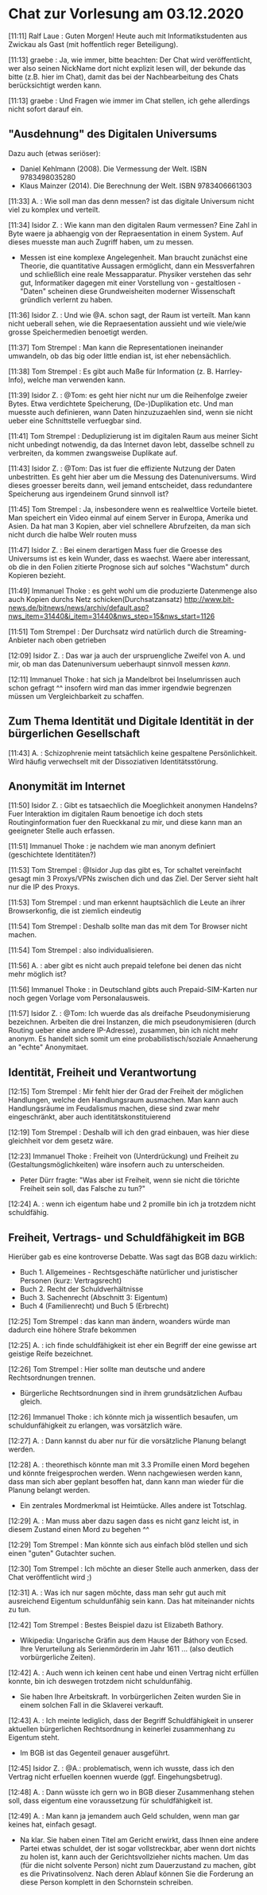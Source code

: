 # Chat zur Vorlesung am 03.12.2020

[11:11] Ralf Laue : Guten Morgen! Heute auch mit Informatikstudenten aus
Zwickau als Gast (mit hoffentlich reger Beteiligung).

[11:13] graebe : Ja, wie immer, bitte beachten: Der Chat wird veröffentlicht,
wer also seinen NickName dort nicht explizit lesen will, der bekunde das bitte
(z.B. hier im Chat), damit das bei der Nachbearbeitung des Chats
berücksichtigt werden kann.

[11:13] graebe : Und Fragen wie immer im Chat stellen, ich gehe allerdings
nicht sofort darauf ein.

## "Ausdehnung" des Digitalen Universums

Dazu auch (etwas seriöser):
* Daniel Kehlmann (2008). Die Vermessung der Welt. ISBN 9783498035280 
* Klaus Mainzer (2014). Die Berechnung der Welt. ISBN 9783406661303

[11:33] A. : Wie soll man das denn messen? ist das digitale Universum nicht
viel zu komplex und verteilt.

[11:34] Isidor Z. : Wie kann man den digitalen Raum vermessen? Eine Zahl in
Byte waere ja abhaengig von der Repraesentation in einem System. Auf dieses
muesste man auch Zugriff haben, um zu messen.
* Messen ist eine komplexe Angelegenheit. Man braucht zunächst eine Theorie,
  die quantitative Aussagen ermöglicht, dann ein Messverfahren und schließlich
  eine reale Messapparatur.  Physiker verstehen das sehr gut, Informatiker
  dagegen mit einer Vorstellung von - gestaltlosen - "Daten" scheinen diese
  Grundweisheiten moderner Wissenschaft gründlich verlernt zu haben.

[11:36] Isidor Z. : Und wie @A. schon sagt, der Raum ist verteilt. Man kann
nicht ueberall sehen, wie die Repraesentation aussieht und wie viele/wie
grosse Speichermedien benoetigt werden.

[11:37] Tom Strempel : Man kann die Representationen ineinander umwandeln, ob
das big oder little endian ist, ist eher nebensächlich.

[11:38] Tom Strempel : Es gibt auch Maße für Information (z. B. Harrley-Info),
welche man verwenden kann.

[11:39] Isidor Z. : @Tom: es geht hier nicht nur um die Reihenfolge zweier
Bytes. Etwa verdichtete Speicherung, (De-)Duplikation etc. Und man muesste
auch definieren, wann Daten hinzuzuzaehlen sind, wenn sie nicht ueber eine
Schnittstelle verfuegbar sind.

[11:41] Tom Strempel : Deduplizierung ist im digitalen Raum aus meiner Sicht
nicht unbedingt notwendig, da das Internet davon lebt, dasselbe schnell zu
verbreiten, da kommen zwangsweise Duplikate auf.

[11:43] Isidor Z. : @Tom: Das ist fuer die effiziente Nutzung der Daten
unbestritten. Es geht hier aber um die Messung des Datenuniversums. Wird
dieses groesser bereits dann, weil jemand entscheidet, dass redundantere
Speicherung aus irgendeinem Grund sinnvoll ist?

[11:45] Tom Strempel : Ja, insbesondere wenn es realweltlice Vorteile bietet.
Man speichert ein Video einmal auf einem Server in Europa, Amerika und Asien.
Da hat man 3 Kopien, aber viel schnellere Abrufzeiten, da man sich nicht durch
die halbe Welr routen muss

[11:47] Isidor Z. : Bei einem derartigen Mass fuer die Groesse des Universums
ist es kein Wunder, dass es waechst. Waere aber interessant, ob die in den
Folien zitierte Prognose sich auf solches "Wachstum" durch Kopieren bezieht.

[11:49] Immanuel Thoke : es geht wohl um die produzierte Datenmenge also auch
Kopien durchs Netz schicken(Durchsatzansatz)
<http://www.bit-news.de/bitnews/news/archiv/default.asp?nws_item=31440&i_item=31440&nws_step=15&nws_start=1126>

[11:51] Tom Strempel : Der Durchsatz wird natürlich durch die Streaming-Anbieter
nach oben getrieben

[12:09] Isidor Z. : Das war ja auch der urspruengliche Zweifel von A. und
mir, ob man das Datenuniversum ueberhaupt sinnvoll messen _kann_.

[12:11] Immanuel Thoke : hat sich ja Mandelbrot bei Inselumrissen auch schon
gefragt ^^ insofern wird man das immer irgendwie begrenzen müssen um
Vergleichbarkeit zu schaffen.

## Zum Thema Identität und Digitale Identität in der bürgerlichen Gesellschaft

[11:43] A. : Schizophrenie meint tatsächlich keine gespaltene Persönlichkeit.
Wird häufig verwechselt mit der Dissoziativen Identitätsstörung.

## Anonymität im Internet

[11:50] Isidor Z. : Gibt es tatsaechlich die Moeglichkeit anonymen Handelns?
Fuer Interaktion im digitalen Raum benoetige ich doch stets Routinginformation
fuer den Rueckkanal zu mir, und diese kann man an geeigneter Stelle auch
erfassen.

[11:51] Immanuel Thoke : je nachdem wie man anonym definiert (geschichtete
Identitäten?)

[11:53] Tom Strempel : @Isidor Jup das gibt es, Tor schaltet vereinfacht
gesagt min 3 Proxys/VPNs zwischen dich und das Ziel. Der Server sieht halt nur
die IP des Proxys.

[11:53] Tom Strempel : und man erkennt hauptsächlich die Leute an ihrer
Browserkonfig, die ist ziemlich eindeutig

[11:54] Tom Strempel : Deshalb sollte man das mit dem Tor Browser nicht machen. 

[11:54] Tom Strempel : also individualisieren. 

[11:56] A. : aber gibt es nicht auch prepaid telefone bei denen das nicht
mehr möglich ist?

[11:56] Immanuel Thoke : in Deutschland gibts auch Prepaid-SIM-Karten nur noch
gegen Vorlage vom Personalausweis.

[11:57] Isidor Z. : @Tom: Ich wuerde das als dreifache Pseudonymisierung
bezeichnen. Arbeiten die drei Instanzen, die mich pseudonymisieren (durch
Routing ueber eine andere IP-Adresse), zusammen, bin ich nicht mehr anonym. Es
handelt sich somit um eine probabilistisch/soziale Annaeherung an "echte"
Anonymitaet.

## Identität, Freiheit und Verantwortung

[12:15] Tom Strempel : Mir fehlt hier der Grad der Freiheit der möglichen
Handlungen, welche den Handlungsraum ausmachen.  Man kann auch Handlungsräume
im Feudalismus machen, diese sind zwar mehr eingeschränkt, aber auch
identitätskonstituierend

[12:19] Tom Strempel : Deshalb will ich den grad einbauen, was hier diese
gleichheit vor dem gesetz wäre.

[12:23] Immanuel Thoke : Freiheit von (Unterdrückung) und Freiheit zu
(Gestaltungsmöglichkeiten) wäre insofern auch zu unterscheiden.
* Peter Dürr fragte: "Was aber ist Freiheit, wenn sie nicht die törichte
  Freiheit sein soll, das Falsche zu tun?"

[12:24] A. : wenn ich eigentum habe und 2 promille bin ich ja trotzdem
nicht schuldfähig.

## Freiheit, Vertrags- und Schuldfähigkeit im BGB

Hierüber gab es eine kontroverse Debatte. Was sagt das BGB dazu wirklich:
* Buch 1. Allgemeines - Rechtsgeschäfte natürlicher und juristischer Personen
  (kurz: Vertragsrecht)
* Buch 2. Recht der Schuldverhältnisse
* Buch 3. Sachenrecht (Abschnitt 3: Eigentum)
* Buch 4 (Familienrecht) und Buch 5 (Erbrecht) 

[12:25] Tom Strempel : das kann man ändern, woanders würde man dadurch eine
höhere Strafe bekommen

[12:25] A. : ich finde schuldfähigkeit ist eher ein Begriff der eine gewisse
art geistige Reife bezeichnet.

[12:26] Tom Strempel : Hier sollte man deutsche und andere Rechtsordnungen
trennen.
* Bürgerliche Rechtsordnungen sind in ihrem grundsätzlichen Aufbau gleich.

[12:26] Immanuel Thoke : ich könnte mich ja wissentlich besaufen, um
schuldunfähigkeit zu erlangen, was vorsätzlich wäre.

[12:27] A. : Dann kannst du aber nur für die vorsätzliche Planung belangt
werden.

[12:28] A. : theorethisch könnte man mit 3.3 Promille einen Mord begehen und
könnte freigesprochen werden. Wenn nachgewiesen werden kann, dass man sich
aber geplant besoffen hat, dann kann man wieder für die Planung belangt
werden.
* Ein zentrales Mordmerkmal ist Heimtücke. Alles andere ist Totschlag.

[12:29] A. : Man muss aber dazu sagen dass es nicht ganz leicht ist, in diesem
Zustand einen Mord zu begehen ^^

[12:29] Tom Strempel : Man könnte sich aus einfach blöd stellen und sich einen
"guten" Gutachter suchen.

[12:30] Tom Strempel : Ich möchte an dieser Stelle auch anmerken, dass der
Chat veröffentlicht wird ;)

[12:31] A. : Was ich nur sagen möchte, dass man sehr gut auch mit ausreichend
Eigentum schuldunfähig sein kann. Das hat miteinander nichts zu tun.

[12:42] Tom Strempel : Bestes Beispiel dazu ist Elizabeth Bathory.
* Wikipedia: Ungarische Gräfin aus dem Hause der Báthory von Ecsed. Ihre
  Verurteilung als Serienmörderin im Jahr 1611 ... (also deutlich
  vorbürgerliche Zeiten).

[12:42] A. : Auch wenn ich keinen cent habe und einen Vertrag nicht erfüllen
konnte, bin ich deswegen trotzdem nicht schuldunfähig.
* Sie haben Ihre Arbeitskraft. In vorbürgerlichen Zeiten wurden Sie in einem
  solchen Fall in die Sklaverei verkauft.

[12:43] A. : Ich meinte lediglich, dass der Begriff Schuldfähigkeit in unserer
aktuellen bürgerlichen Rechtsordnung in keinerlei zusammenhang zu Eigentum
steht.
* Im BGB ist das Gegenteil genauer ausgeführt.

[12:45] Isidor Z. : @A.: problematisch, wenn ich wusste, dass ich den Vertrag
nicht erfuellen koennen wuerde (ggf. Eingehungsbetrug).

[12:48] A. : Dann wüsste ich gern wo in BGB dieser Zusammenhang stehen soll,
dass eigentum eine voraussetzung für schuldfähigkeit ist.

[12:49] A. : Man kann ja jemandem auch Geld schulden, wenn man gar keines hat,
einfach gesagt.
* Na klar. Sie haben einen Titel am Gericht erwirkt, dass Ihnen eine andere
  Partei etwas schuldet, der ist sogar vollstreckbar, aber wenn dort nichts zu
  holen ist, kann auch der Gerichtsvollzieher nichts machen.  Um das (für die
  nicht solvente Person) nicht zum Dauerzustand zu machen, gibt es die
  Privatinsolvenz. Nach deren Ablauf können Sie die Forderung an diese Person
  komplett in den Schornstein schreiben.

